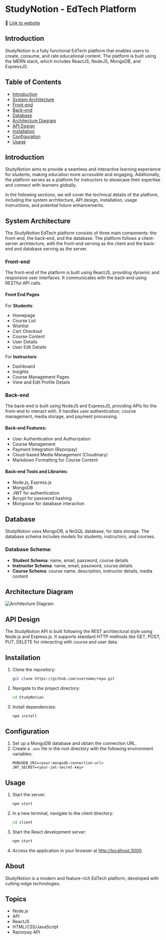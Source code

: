 
# StudyNotion - EdTech Platform

🚀 [Link to website](https://studynotion-frontend.vercel.app/)

## Introduction
StudyNotion is a fully functional EdTech platform that enables users to create, consume, and rate educational content. The platform is built using the MERN stack, which includes ReactJS, NodeJS, MongoDB, and ExpressJS.

## Table of Contents
- [Introduction](#introduction)
- [System Architecture](#system-architecture)
- [Front-end](#front-end)
- [Back-end](#back-end)
- [Database](#database)
- [Architecture Diagram](#architecture-diagram)
- [API Design](#api-design)
- [Installation](#installation)
- [Configuration](#configuration)
- [Usage](#usage)

## Introduction
StudyNotion aims to provide a seamless and interactive learning experience for students, making education more accessible and engaging. Additionally, the platform serves as a platform for instructors to showcase their expertise and connect with learners globally.

In the following sections, we will cover the technical details of the platform, including the system architecture, API design, installation, usage instructions, and potential future enhancements.

## System Architecture
The StudyNotion EdTech platform consists of three main components: the front-end, the back-end, and the database. The platform follows a client-server architecture, with the front-end serving as the client and the back-end and database serving as the server.

### Front-end
The front-end of the platform is built using ReactJS, providing dynamic and responsive user interfaces. It communicates with the back-end using RESTful API calls.

#### Front End Pages
For **Students**:
- Homepage
- Course List
- Wishlist
- Cart Checkout
- Course Content
- User Details
- User Edit Details

For **Instructors**:
- Dashboard
- Insights
- Course Management Pages
- View and Edit Profile Details

### Back-end
The back-end is built using NodeJS and ExpressJS, providing APIs for the front-end to interact with. It handles user authentication, course management, media storage, and payment processing.

#### Back-end Features:
- User Authentication and Authorization
- Course Management
- Payment Integration (Razorpay)
- Cloud-based Media Management (Cloudinary)
- Markdown Formatting for Course Content

#### Back-end Tools and Libraries:
- Node.js, Express.js
- MongoDB
- JWT for authentication
- Bcrypt for password hashing
- Mongoose for database interaction

## Database
StudyNotion uses MongoDB, a NoSQL database, for data storage. The database schema includes models for students, instructors, and courses.

### Database Schema:
- **Student Schema**: name, email, password, course details
- **Instructor Schema**: name, email, password, course details
- **Course Schema**: course name, description, instructor details, media content

## Architecture Diagram
![Architecture Diagram](path/to/your/architecture-diagram.png)

## API Design
The StudyNotion API is built following the REST architectural style using Node.js and Express.js. It supports standard HTTP methods like GET, POST, PUT, DELETE for interacting with course and user data.

## Installation
1. Clone the repository:
   ```bash
   git clone https://github.com/username/repo.git
   ```

2. Navigate to the project directory:
   ```bash
   cd StudyNotion
   ```

3. Install dependencies:
   ```bash
   npm install
   ```

## Configuration
1. Set up a MongoDB database and obtain the connection URL.
2. Create a `.env` file in the root directory with the following environment variables:
   ```env
   MONGODB_URI=<your-mongodb-connection-url>
   JWT_SECRET=<your-jwt-secret-key>
   ```

## Usage
1. Start the server:
   ```bash
   npm start
   ```

2. In a new terminal, navigate to the client directory:
   ```bash
   cd client
   ```

3. Start the React development server:
   ```bash
   npm start
   ```

4. Access the application in your browser at [http://localhost:3000](http://localhost:3000).

## About
StudyNotion is a modern and feature-rich EdTech platform, developed with cutting-edge technologies.

## Topics
- Node.js
- API
- ReactJS
- HTML/CSS/JavaScript
- Razorpay API
```

